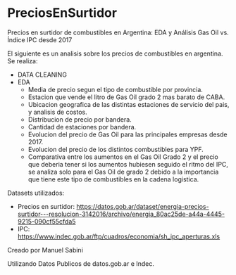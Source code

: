 # PreciosEnSurtidor
Precios en surtidor de combustibles en Argentina: EDA y Análisis Gas Oil vs. Índice IPC desde 2017

El siguiente es un analisis sobre los precios de combustibles en argentina. Se realiza:

- DATA CLEANING 
- EDA
    - Media de precio segun el tipo de combustible por provincia.
    - Estacion que vende el litro de Gas Oil grado 2 mas barato de CABA.
    - Ubicacion geografica de las distintas estaciones de servicio del pais, y analisis de costos.
    - Distribucion de precio por bandera.
    - Cantidad de estaciones por bandera.
    - Evolucion del precio de Gas Oil para las principales empresas desde 2017.
    - Evolucion del precio de los distintos combustibles para YPF.
    - Comparativa entre los aumentos en el Gas Oil Grado 2 y el precio que deberia tener si los aumentos hubiesen seguido el ritmo del IPC, se analiza solo para el Gas Oil de grado 2  debido a la importancia que tiene este tipo de combustibles en la cadena logistica.

Datasets utilizados:

- Precios en surtidor: https://datos.gob.ar/dataset/energia-precios-surtidor---resolucion-3142016/archivo/energia_80ac25de-a44a-4445-9215-090cf55cfda5
- IPC: https://www.indec.gob.ar/ftp/cuadros/economia/sh_ipc_aperturas.xls

Creado por Manuel Sabini

Utilizando Datos Publicos de datos.gob.ar e Indec.

